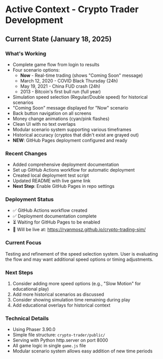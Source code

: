 # Active Context - Crypto Trader Development

## Current State (January 18, 2025)

### What's Working
- Complete game flow from login to results
- Four scenario options:
  - **Now** - Real-time trading (shows "Coming Soon" message)
  - March 12, 2020 - COVID Black Thursday (24h)
  - May 19, 2021 - China FUD crash (24h)
  - 2013 - Bitcoin's first bull run (full year)
- Simulation speed selection (Regular/Double speed) for historical scenarios
- "Coming Soon" message displayed for "Now" scenario
- Back button navigation on all screens
- Money change animations (cyan/pink flashes)
- Clean UI with no text overlaps
- Modular scenario system supporting various timeframes
- Historical accuracy (cryptos that didn't exist are grayed out)
- **NEW**: GitHub Pages deployment configured and ready

### Recent Changes
- Added comprehensive deployment documentation
- Set up GitHub Actions workflow for automatic deployment
- Created local deployment test script
- Updated README with live game link
- **Next Step**: Enable GitHub Pages in repo settings

### Deployment Status
- ✅ GitHub Actions workflow created
- ✅ Deployment documentation complete
- ⏳ Waiting for GitHub Pages to be enabled
- 🔗 Will be live at: https://ryanmosz.github.io/crypto-trading-sim/

### Current Focus
Testing and refinement of the speed selection system. User is evaluating the flow and may want additional speed options or timing adjustments.

### Next Steps
1. Consider adding more speed options (e.g., "Slow Motion" for educational play)
2. Add more historical scenarios as discussed
3. Consider showing simulation time remaining during play
4. Add educational overlays for historical context

### Technical Details
- Using Phaser 3.90.0
- Simple file structure: `crypto-trader/public/`
- Serving with Python http.server on port 8000
- All game logic in single `game.js` file
- Modular scenario system allows easy addition of new time periods 